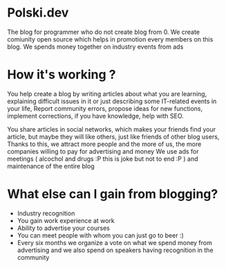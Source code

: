 # Polski.dev

The blog for programmer who do not create blog from 0. We create comiunity open source which helps in promotion every members on this blog. We spends money together on industry events from ads

# How it's working ? 

You help create a blog by writing articles about what you are learning, explaining difficult issues in it or just describing some IT-related events in your life, Report community errors, propose ideas for new functions, implement corrections, if you have knowledge, help with SEO.

You share articles in social networks, which makes your friends find your article, but maybe they will like others, just like friends of other blog users, Thanks to this, we attract more people and the more of us, the more companies willing to pay for advertising and money We use ads for meetings ( alcochol and drugs :P this is joke but not to end :P ) and maintenance of the entire blog

# What else can I gain from blogging?

* Industry recognition
* You gain work experience at work
* Ability to advertise your courses
* You can meet people with whom you can just go to beer  :)
* Every six months we organize a vote on what we spend money from advertising and we also spend on speakers having recognition in the community
